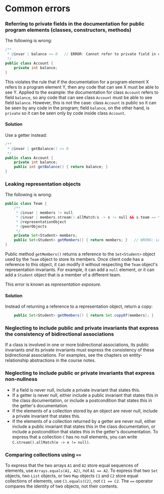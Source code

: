 # Common errors

### Referring to private fields in the documentation for public program elements (classes, constructors, methods)

The following is wrong:
```java
/**
 * @invar | balance >= 0   // ERROR: Cannot refer to private field in documentation for public class.
 */
public class Account {
    private int balance;
}
```
This violates the rule that if the documentation for a program element X refers to a program element Y,
then any code that can see X must be able to see Y. Applied to the example:
the documentation for class `Account` refers to field `balance`, so any code that can see class
`Account` must be able to see field `balance`. However, this is not the case: class `Account` is public so it can be seen
by any code in the program; field `balance`, on the other hand, is `private` so it can be seen only by code inside class `Account`.

#### Solution

Use a getter instead:
```java
/**
 * @invar | getBalance() >= 0
 */
public class Account {
    private int balance;
    public int getBalance() { return balance; }
}
```

### Leaking representation objects

The following is wrong:
```java
public class Team {
    /**
     * @invar | members != null
     * @invar | members.stream().allMatch(s -> s != null && s.team == this)
     * @representationObject
     * @peerObjects
     */
    private Set<Student> members;
    public Set<Student> getMembers() { return members; }   // WRONG: Leaking representation object
}
```
Public method `getMembers()` returns a reference to the `Set<Student>` object used by the `Team` object to store its members.
Once client code has a reference to this object, it can modify it without respecting the `Team` object's representation invariants.
For example, it can add a `null` element, or it can add a `Student` object that is a member of a different team.

This error is known as *representation exposure*.

#### Solution

Instead of returning a reference to a representation object, return a copy:
```java
    public Set<Student> getMembers() { return Set.copyOf(members); }
```

### Neglecting to include public and private invariants that express the consistency of bidirectional associations

If a class is involved in one or more bidirectional associations, its public invariants *and* its private invariants
must express the consistency of these bidirectional associations.
For examples, see the chapters on entity-relationship abstractions in the course notes.

### Neglecting to include public or private invariants that express non-nullness

- If a field is never null, include a private invariant that states this.
- If a getter is never null, either include a public invariant that states this in the class documentation,
or include a postcondition that states this in the getter's documentation.
- If the elements of a collection stored by an object are never null, include a private invariant that states this.
- If the elements of a collection returned by a getter are never null, either include a public invariant that states this
in the class documentation, or include a postcondition that states this in the getter's documentation.
To express that a collection `C` has no null elements, you can write `C.stream().allMatch(e -> e != null)`.

### Comparing collections using `==`

To express that the two arrays `A1` and `A2` store equal sequences of elements, use `Arrays.equals(A1, A2)`, not `A1 == A2`.
To express that two `Set` objects, two `List` objects, or two `Map` objects `C1` and `C2` store equal collections of elements,
use `C1.equals(C2)`, not `C1 == C2`. The `==` operator compares the identity of two objects, not their contents.

